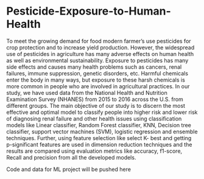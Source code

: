 # Pesticide-Exposure-to-Human-Health

To meet the growing demand for food modern farmer’s use pesticides for crop protection and to increase yield production. However, the widespread use of pesticides in agriculture has many adverse effects on human health as well as environmental sustainability. Exposure to pesticides has many side effects and causes many health problems such as cancers, renal failures, immune suppression, genetic disorders, etc. Harmful chemicals enter the body in many ways, but exposure to these harsh chemicals is more common in people who are involved in agricultural practices. In our study, we have used data from the National Health and Nutrition Examination Survey (NHANES) from 2015 to 2016 across the U.S. from different groups. The main objective of our study is to discern the most effective and optimal model to classify people into higher risk and lower risk of diagnosing renal failure and other health issues using classification models like Linear classifier, Random Forest classifier, KNN, Decision tree classifier, support vector machines (SVM), logistic regression and ensemble techniques. Further, using feature selection like select K- best and getting p-significant features are used in dimension reduction techniques and the results are compared using evaluation metrics like accuracy, f1-score, Recall and precision from all the developed models.

Code and data for ML project will be pushed here
